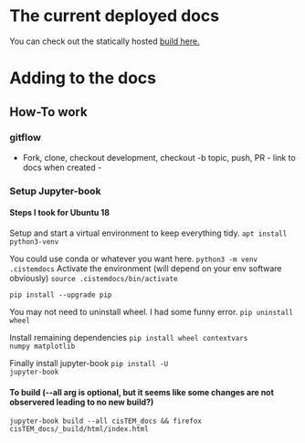 # The current deployed docs

You can check out the statically hosted [build here.](https://cistem-org.github.io/developmental-docs/intro.html)

# Adding to the docs

## How-To work

### gitflow

* Fork, clone, checkout development, checkout -b topic, push, PR - link to docs when created -

### Setup Jupyter-book

#### Steps I took for Ubuntu 18

Setup and start a virtual environment to keep everything tidy.
<code>apt install python3-venv</code>

You could use conda or whatever you want here.
<code>python3 -m venv .cistemdocs</code>
Activate the environment (will depend on your env software obviously)
<code>source .cistemdocs/bin/activate</code>

<code>pip install --upgrade pip</code>

You may not need to uninstall wheel. I had some funny error.
<code>pip uninstall wheel</code>

Install remaining dependencies
<code>pip install wheel contextvars numpy matplotlib</code>

Finally install jupyter-book
<code>pip install -U jupyter-book</code>

#### To build (--all arg is optional, but it seems like some changes are not observered leading to no new build?)
<code>jupyter-book build --all cisTEM_docs && firefox cisTEM_docs/_build/html/index.html</code>
